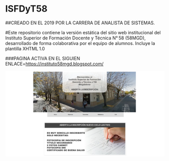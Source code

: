 # ISFDyT58
##CREADO EN EL 2019 POR LA CARRERA DE ANALISTA DE SISTEMAS.



#Este repositorio contiene la versión estática del sitio web institucional del Instituto Superior de Formación Docente y Técnica N° 58 (58MGD), desarrollado de forma colaborativa por el equipo de alumnos. Incluye la plantilla XHTML 1.0 


###PAGINA ACTIVA EN EL SIGUIEN ENLACE=https://instituto58mgd.blogspot.com/


![pagina activa ](Mi%20poyecto/ISDyF58_files/pagi58.png)





